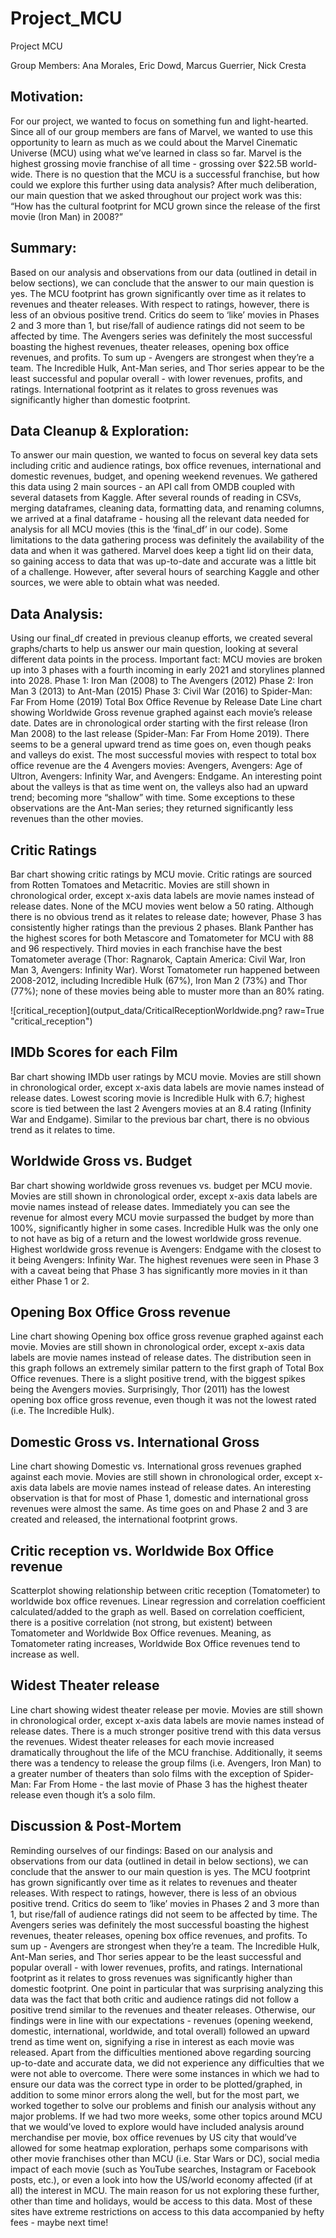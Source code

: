 # Project_MCU

Project MCU

Group Members: 
Ana Morales, Eric Dowd, Marcus Guerrier, Nick Cresta

## Motivation:
For our project, we wanted to focus on something fun and light-hearted. Since all of our group members are fans of Marvel, we wanted to use this opportunity to learn as much as we could about the Marvel Cinematic Universe (MCU) using what we’ve learned in class so far.
Marvel is the highest grossing movie franchise of all time - grossing over $22.5B world-wide. There is no question that the MCU is a successful franchise, but how could we explore this further using data analysis? After much deliberation, our main question that we asked throughout our project work was this: “How has the cultural footprint for MCU grown since the release of the first movie (Iron Man) in 2008?”

## Summary:
Based on our analysis and observations from our data (outlined in detail in below sections), we can conclude that the answer to our main question is yes. The MCU footprint has grown significantly over time as it relates to revenues and theater releases. 
With respect to ratings, however, there is less of an obvious positive trend. Critics do seem to ‘like’ movies in Phases 2 and 3 more than 1, but rise/fall of audience ratings did not seem to be affected by time.
The Avengers series was definitely the most successful boasting the highest revenues, theater releases, opening box office revenues, and profits. To sum up - Avengers are strongest when they’re a team.
The Incredible Hulk, Ant-Man series, and Thor series appear to be the least successful and popular overall -  with lower revenues, profits, and ratings.
International footprint as it relates to gross revenues was significantly higher than domestic footprint.

## Data Cleanup & Exploration:
To answer our main question, we wanted to focus on several key data sets including critic and audience ratings, box office revenues, international and domestic revenues, budget, and opening weekend revenues. We gathered this data using 2 main sources - an API call from OMDB coupled with several datasets from Kaggle.
After several rounds of reading in CSVs, merging dataframes, cleaning data, formatting data, and renaming columns, we arrived at a final dataframe - housing all the relevant data needed for analysis for all MCU movies (this is the ‘final_df’ in our code).
Some limitations to the data gathering process was definitely the availability of the data and when it was gathered. Marvel does keep a tight lid on their data, so gaining access to data that was up-to-date and accurate was a little bit of a challenge. However, after several hours of searching Kaggle and other sources, we were able to obtain what was needed.

## Data Analysis:
Using our final_df created in previous cleanup efforts, we created several graphs/charts to help us answer our main question, looking at several different data points in the process.
Important fact: MCU movies are broken up into 3 phases with a fourth incoming in early 2021 and storylines planned into 2028.
Phase 1: Iron Man (2008) to The Avengers (2012)
Phase 2: Iron Man 3 (2013) to Ant-Man (2015)
Phase 3: Civil War (2016) to Spider-Man: Far From Home (2019)
Total Box Office Revenue by Release Date
Line chart showing Worldwide Gross revenue graphed against each movie’s release date.
Dates are in chronological order starting with the first release (Iron Man 2008) to the last release (Spider-Man: Far From Home 2019).
There seems to be a general upward trend as time goes on, even though peaks and valleys do exist. 
The most successful movies with respect to total box office revenue are the 4 Avengers movies: Avengers, Avengers: Age of Ultron, Avengers: Infinity War, and Avengers: Endgame.
An interesting point about the valleys is that as time went on, the valleys also had an upward trend; becoming more “shallow” with time. 
Some exceptions to these observations are the Ant-Man series; they returned significantly less revenues than the other movies.

## Critic Ratings
Bar chart showing critic ratings by MCU movie. Critic ratings are sourced from Rotten Tomatoes and Metacritic.
Movies are still shown in chronological order, except x-axis data labels are movie names instead of release dates.
None of the MCU movies went below a 50 rating.
Although there is no obvious trend as it relates to release date; however, Phase 3 has consistently higher ratings than the previous 2 phases.
Blank Panther has the highest scores for both Metascore and Tomatometer for MCU with 88 and 96 respectively.
Third movies in each franchise have the best Tomatometer average (Thor: Ragnarok, Captain America: Civil War, Iron Man 3, Avengers: Infinity War).
Worst Tomatometer run happened between 2008-2012, including Incredible Hulk (67%), Iron Man 2 (73%) and Thor (77%); none of these movies being able to muster more than an 80% rating.

![critical_reception](output_data/CriticalReceptionWorldwide.png? raw=True "critical_reception")

## IMDb Scores for each Film
Bar chart showing IMDb user ratings by MCU movie. 
Movies are still shown in chronological order, except x-axis data labels are movie names instead of release dates.
Lowest scoring movie is Incredible Hulk with 6.7; highest score is tied between the last 2 Avengers movies at an 8.4 rating (Infinity War and Endgame).
Similar to the previous bar chart, there is no obvious trend as it relates to time.

## Worldwide Gross vs. Budget
Bar chart showing worldwide gross revenues vs. budget per MCU movie.
Movies are still shown in chronological order, except x-axis data labels are movie names instead of release dates.
Immediately you can see the revenue for almost every MCU movie surpassed the budget by more than 100%, significantly higher in some cases. Incredible Hulk was the only one to not have as big of a return and the lowest worldwide gross revenue.
Highest worldwide gross revenue is Avengers: Endgame with the closest to it being Avengers: Infinity War. 
The highest revenues were seen in Phase 3 with a caveat being that Phase 3 has significantly more movies in it than either Phase 1 or 2.

## Opening Box Office Gross revenue
Line chart showing Opening box office gross revenue graphed against each movie.
Movies are still shown in chronological order, except x-axis data labels are movie names instead of release dates.
The distribution seen in this graph follows an extremely similar pattern to the first graph of Total Box Office revenues. 
There is a slight positive trend, with the biggest spikes being the Avengers movies.
Surprisingly, Thor (2011) has the lowest opening box office gross revenue, even though it was not the lowest rated (i.e. The Incredible Hulk).

## Domestic Gross vs. International Gross
Line chart showing Domestic vs. International gross revenues graphed against each movie.
Movies are still shown in chronological order, except x-axis data labels are movie names instead of release dates.
An interesting observation is that for most of Phase 1, domestic and international gross revenues were almost the same. As time goes on and Phase 2 and 3 are created and released, the international footprint grows.

## Critic reception vs. Worldwide Box Office revenue
Scatterplot showing relationship between critic reception (Tomatometer) to worldwide box office revenues.
Linear regression and correlation coefficient calculated/added to the graph as well.
Based on correlation coefficient, there is a positive correlation (not strong, but existent) between Tomatometer and Worldwide Box Office revenues. Meaning, as Tomatometer rating increases, Worldwide Box Office revenues tend to increase as well. 

## Widest Theater release
Line chart showing widest theater release per movie.
Movies are still shown in chronological order, except x-axis data labels are movie names instead of release dates.
There is a much stronger positive trend with this data versus the revenues. Widest theater releases for each movie increased dramatically throughout the life of the MCU franchise.
Additionally, it seems there was a tendency to release the group films (i.e. Avengers, Iron Man) to a greater number of theaters than solo films with the exception of Spider-Man: Far From Home - the last movie of Phase 3 has the highest theater release even though it’s a solo film.

## Discussion & Post-Mortem
Reminding ourselves of our findings:
Based on our analysis and observations from our data (outlined in detail in below sections), we can conclude that the answer to our main question is yes. The MCU footprint has grown significantly over time as it relates to revenues and theater releases. 
With respect to ratings, however, there is less of an obvious positive trend. Critics do seem to ‘like’ movies in Phases 2 and 3 more than 1, but rise/fall of audience ratings did not seem to be affected by time.
The Avengers series was definitely the most successful boasting the highest revenues, theater releases, opening box office revenues, and profits. To sum up - Avengers are strongest when they’re a team.
The Incredible Hulk, Ant-Man series, and Thor series appear to be the least successful and popular overall -  with lower revenues, profits, and ratings.
International footprint as it relates to gross revenues was significantly higher than domestic footprint.
One point in particular that was surprising analyzing this data was the fact that both critic and audience ratings did not follow a positive trend similar to the revenues and theater releases. Otherwise, our findings were in line with our expectations - revenues (opening weekend, domestic, international, worldwide, and total overall) followed an upward trend as time went on, signifying a rise in interest as each movie was released.
Apart from the difficulties mentioned above regarding sourcing up-to-date and accurate data, we did not experience any difficulties that we were not able to overcome. There were some instances in which we had to ensure our data was the correct type in order to be plotted/graphed, in addition to some minor errors along the well, but for the most part, we worked together to solve our problems and finish our analysis without any major problems.
If we had two more weeks, some other topics around MCU that we would’ve loved to explore would have included analysis around merchandise per movie, box office revenues by US city that would’ve allowed for some heatmap exploration, perhaps some comparisons with other movie franchises other than MCU (i.e. Star Wars or DC), social media impact of each movie (such as YouTube searches, Instagram or Facebook posts, etc.), or even a look into how the US/world economy affected (if at all) the interest in MCU. The main reason for us not exploring these further, other than time and holidays, would be access to this data. Most of these sites have extreme restrictions on access to this data accompanied by hefty fees - maybe next time!


